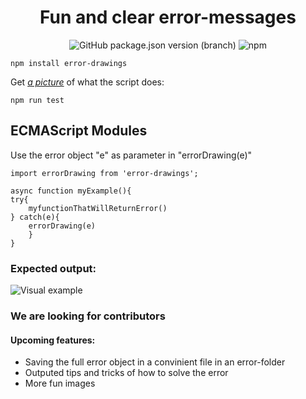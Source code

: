 <center>

# Fun and clear error-messages

<img alt="GitHub package.json version (branch)" src="https://img.shields.io/github/package-json/v/eriksturesson/errorDrawings/master">

<img alt="npm" src="https://img.shields.io/npm/dy/error-drawings?label=npm%20downloads">
</center>

```
npm install error-drawings
```

Get <i><u>a picture</u></i> of what the script does:

```
npm run test
```

## ECMAScript Modules

Use the error object "e" as parameter in "errorDrawing(e)"

```
import errorDrawing from 'error-drawings';

async function myExample(){
try{
    myfunctionThatWillReturnError()
} catch(e){
    errorDrawing(e)
    }
}

```

### Expected output:

![Visual example](./src/images/example-image.png)

### We are looking for contributors

#### Upcoming features:

- Saving the full error object in a convinient file in an error-folder
- Outputed tips and tricks of how to solve the error
- More fun images
